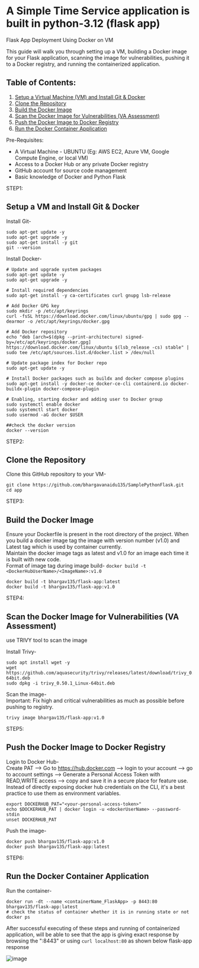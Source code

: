 # A Simple Time Service application is built in python-3.12 (flask app)

Flask App Deployment Using Docker on VM

This guide will walk you through setting up a VM, building a Docker image for your Flask application, scanning the image for vulnerabilities, pushing it to a Docker registry, and running the containerized application.

## Table of Contents:

1. [Setup a Virtual Machine (VM) and Install Git & Docker](#setup-a-VM-and-install-git--docker)
2. [Clone the Repository](#clone-the-repository)
3. [Build the Docker Image](#build-the-docker-image)
4. [Scan the Docker Image for Vulnerabilities (VA Assessment)](#scan-the-docker-image-for-vulnerabilities-va-assessment)
5. [Push the Docker Image to Docker Registry](#push-the-docker-image-to-docker-registry)
6. [Run the Docker Container Application](#run-the-docker-container-application)

Pre-Requisites:

- A Virtual Machine - UBUNTU (Eg: AWS EC2, Azure VM, Google Compute Engine, or local VM)
- Access to a Docker Hub or any private Docker registry
- GitHub account for source code management
- Basic knowledge of Docker and Python Flask

STEP1:
## Setup a VM and Install Git & Docker

Install Git-
```
sudo apt-get update -y
sudo apt-get upgrade -y
sudo apt-get install -y git
git --version
```

Install Docker-

```
# Update and upgrade system packages
sudo apt-get update -y
sudo apt-get upgrade -y

# Install required dependencies
sudo apt-get install -y ca-certificates curl gnupg lsb-release

# Add Docker GPG key
sudo mkdir -p /etc/apt/keyrings
curl -fsSL https://download.docker.com/linux/ubuntu/gpg | sudo gpg --dearmor -o /etc/apt/keyrings/docker.gpg

# Add Docker repository
echo "deb [arch=$(dpkg --print-architecture) signed-by=/etc/apt/keyrings/docker.gpg] https://download.docker.com/linux/ubuntu $(lsb_release -cs) stable" | sudo tee /etc/apt/sources.list.d/docker.list > /dev/null

# Update package index for Docker repo
sudo apt-get update -y

# Install Docker packages such as buildx and docker compose plugins
sudo apt-get install -y docker-ce docker-ce-cli containerd.io docker-buildx-plugin docker-compose-plugin

# Enabling, starting docker and adding user to Docker group
sudo systemctl enable docker
sudo systemctl start docker
sudo usermod -aG docker $USER

##check the docker version
docker --version
```

STEP2: 
## Clone the Repository

Clone this GitHub repository to your VM-
```
git clone https://github.com/bhargavanaidu135/SamplePythonFlask.git
cd app
```
STEP3: 
## Build the Docker Image

Ensure your Dockerfile is present in the root directory of the project. When you build a docker image tag the image with version number (v1.0) and Latest tag which is used by container currently.  
Maintain the docker image tags as latest and v1.0 for an image each time it is built with new code.  
Format of image tag during image build- `docker build -t <DockerHubUserName>/<ImageName>:v1.0`

```
docker build -t bhargav135/flask-app:latest
docker build -t bhargav135/flask-app:v1.0
```

STEP4: 
## Scan the Docker Image for Vulnerabilities (VA Assessment)

use TRIVY tool to scan the image

Install Trivy-
```
sudo apt install wget -y  
wget https://github.com/aquasecurity/trivy/releases/latest/download/trivy_0.50.1_Linux-64bit.deb  
sudo dpkg -i trivy_0.50.1_Linux-64bit.deb  
```
Scan the image-  
Important: Fix high and critical vulnerabilities as much as possible before pushing to registry.
```
trivy image bhargav135/flask-app:v1.0
```
STEP5: 
## Push the Docker Image to Docker Registry

Login to Docker Hub-  
Create PAT --> Go to https://hub.docker.com --> login to your account --> go to account settings --> Generate a Personal Access Token with READ,WRITE access --> copy and save it in a secure place for feature use.  
Instead of directly exposing docker hub credentials on the CLI, it's a best practice to use them as environment variables.

```
export DOCKERHUB_PAT="<your-personal-access-token>"
echo $DOCKERHUB_PAT | docker login -u <dockerUserName> --password-stdin
unset DOCKERHUB_PAT
```
Push the image-

```
docker push bhargav135/flask-app:v1.0
docker push bhargav135/flask-app:latest
```

STEP6: 
## Run the Docker Container Application

Run the container-

```
docker run -dt --name <containerName_FlaskApp> -p 8443:80 bhargav135/flask-app:latest
# check the status of container whether it is in running state or not
docker ps
```

After successful executing of these steps and running of containerized application, will be able to see that the app is giving exact response by browsing the "<PublicIP>:8443" or using `curl localhost:80` as shown below
flask-app response


![image](https://github.com/user-attachments/assets/e40c47f2-7086-463b-8ab3-23932884e78a)







